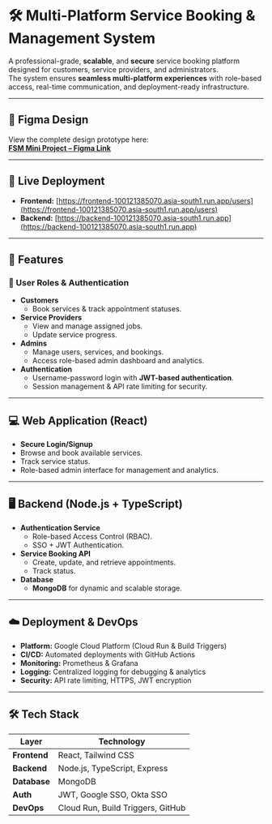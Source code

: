 # 🛠️ Multi-Platform Service Booking & Management System

A professional-grade, **scalable**, and **secure** service booking platform designed for customers, service providers, and administrators.  
The system ensures **seamless multi-platform experiences** with role-based access, real-time communication, and deployment-ready infrastructure.

---

## 🎨 Figma Design

View the complete design prototype here:  
[**FSM Mini Project – Figma Link**](https://www.figma.com/design/WkSYtUgW9lSYLdXoPxMIOj/FSM-Mini-Project?node-id=0-1&t=BEjYNcOYGRFWhBm6-1)

---

## 🚀 Live Deployment

- **Frontend:** [https://frontend-100121385070.asia-south1.run.app/users](https://frontend-100121385070.asia-south1.run.app/users)  
- **Backend:** [https://backend-100121385070.asia-south1.run.app](https://backend-100121385070.asia-south1.run.app)

---

## 📌 Features

### 👤 User Roles & Authentication
- **Customers**
  - Book services & track appointment statuses.
- **Service Providers**
  - View and manage assigned jobs.
  - Update service progress.
- **Admins**
  - Manage users, services, and bookings.
  - Access role-based admin dashboard and analytics.
- **Authentication**
  - Username-password login with **JWT-based authentication**.
  - Session management & API rate limiting for security.

---

## 💻 Web Application (React)

- **Secure Login/Signup**
- Browse and book available services.
- Track service status.
- Role-based admin interface for management and analytics.

---

## 🖥️ Backend (Node.js + TypeScript)

- **Authentication Service**
  - Role-based Access Control (RBAC).
  - SSO + JWT Authentication.
- **Service Booking API**
  - Create, update, and retrieve appointments.
  - Track status.
- **Database**
  - **MongoDB** for dynamic and scalable storage.

---

## ☁️ Deployment & DevOps

- **Platform:** Google Cloud Platform (Cloud Run & Build Triggers)
- **CI/CD:** Automated deployments with GitHub Actions
- **Monitoring:** Prometheus & Grafana
- **Logging:** Centralized logging for debugging & analytics
- **Security:** API rate limiting, HTTPS, JWT encryption

---

## 🛠️ Tech Stack

| Layer        | Technology |
|--------------|------------|
| **Frontend** | React, Tailwind CSS |
| **Backend**  | Node.js, TypeScript, Express |
| **Database** | MongoDB |
| **Auth**     | JWT, Google SSO, Okta SSO |
| **DevOps**   | Cloud Run, Build Triggers, GitHub |
